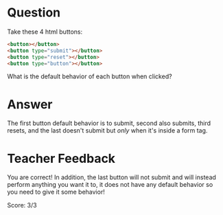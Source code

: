 # Question
Take these 4 html buttons:

```html
<button></button>
<button type="submit"></button>
<button type="reset"></button>
<button type="button"></button>
```

What is the default behavior of each button when clicked?

# Answer

The first button default behavior is to submit, second also submits, third resets, and the last doesn't submit but *only* when it's inside a form tag. 

# Teacher Feedback

You are correct! In addition, the last button will not submit and will instead perform anything you want it to, it does not have any default behavior so you need to give it some behavior! 

Score: 3/3